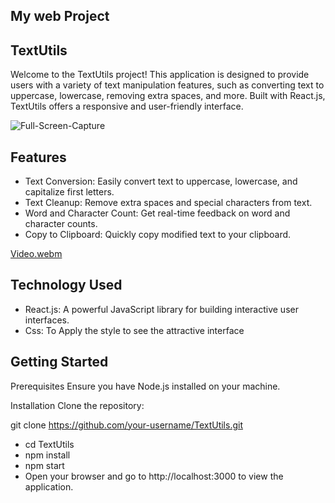 ## My web Project

## TextUtils

Welcome to the TextUtils project! This application is designed to provide users with a variety of text manipulation features, such as converting text to uppercase, lowercase, removing extra spaces, and more. Built with React.js, TextUtils offers a responsive and user-friendly interface.

![Full-Screen-Capture](https://github.com/user-attachments/assets/a4679a23-f540-46d8-9eb2-c80c4e565f36)

## Features
- Text Conversion: Easily convert text to uppercase, lowercase, and capitalize first letters.
- Text Cleanup: Remove extra spaces and special characters from text.
- Word and Character Count: Get real-time feedback on word and character counts.
- Copy to Clipboard: Quickly copy modified text to your clipboard.

[Video.webm](https://github.com/user-attachments/assets/3682f58a-5a34-4667-a622-d32561e798aa)

## Technology Used
- React.js: A powerful JavaScript library for building interactive user interfaces.
- Css: To Apply the style to see the attractive interface

## Getting Started
Prerequisites
Ensure you have Node.js installed on your machine.

Installation
Clone the repository:

git clone https://github.com/your-username/TextUtils.git

- cd TextUtils
- npm install
- npm start
- Open your browser and go to http://localhost:3000 to view the application.
